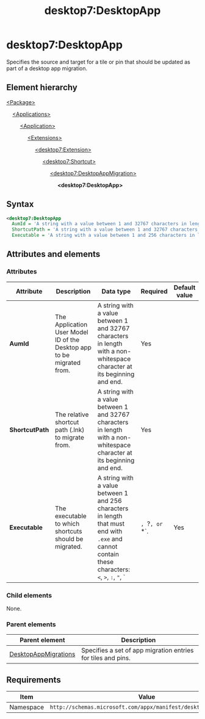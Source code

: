 ﻿---
title: desktop7:DesktopApp
description: Specifies the source and target for a tile or pin that should be updated as part of a desktop app migration.
ms.date: 10/15/2021
ms.topic: reference
keywords: windows 10, uwp, schema, manifest, desktop, extension 
ms.custom: 19H1
---

# desktop7:DesktopApp

Specifies the source and target for a tile or pin that should be updated as part of a desktop app migration.

## Element hierarchy

[\<Package\>](element-package.md)

&nbsp;&nbsp;&nbsp;&nbsp;[\<Applications\>](element-applications.md)

&nbsp;&nbsp;&nbsp;&nbsp; &nbsp;&nbsp;&nbsp;&nbsp;[\<Application\>](element-application.md)

&nbsp;&nbsp;&nbsp;&nbsp; &nbsp;&nbsp;&nbsp;&nbsp; &nbsp;&nbsp;&nbsp;&nbsp;[\<Extensions\>](element-1-extensions.md)

&nbsp;&nbsp;&nbsp;&nbsp; &nbsp;&nbsp;&nbsp;&nbsp; &nbsp;&nbsp;&nbsp;&nbsp; &nbsp;&nbsp;&nbsp;&nbsp;[\<desktop7:Extension\>](element-desktop7-extension.md)

&nbsp;&nbsp;&nbsp;&nbsp; &nbsp;&nbsp;&nbsp;&nbsp; &nbsp;&nbsp;&nbsp;&nbsp; &nbsp;&nbsp;&nbsp;&nbsp; &nbsp;&nbsp;&nbsp;&nbsp;[\<desktop7:Shortcut\>](element-desktop7-shortcut.md)

&nbsp;&nbsp;&nbsp;&nbsp; &nbsp;&nbsp;&nbsp;&nbsp; &nbsp;&nbsp;&nbsp;&nbsp; &nbsp;&nbsp;&nbsp;&nbsp; &nbsp;&nbsp;&nbsp;&nbsp; &nbsp;&nbsp;&nbsp;&nbsp;[\<desktop7:DesktopAppMigration\>](element-desktop7-desktopappmigration.md)

&nbsp;&nbsp;&nbsp;&nbsp; &nbsp;&nbsp;&nbsp;&nbsp; &nbsp;&nbsp;&nbsp;&nbsp; &nbsp;&nbsp;&nbsp;&nbsp; &nbsp;&nbsp;&nbsp;&nbsp; &nbsp;&nbsp;&nbsp;&nbsp; &nbsp;&nbsp;&nbsp;&nbsp;**\<desktop7:DesktopApp\>**

## Syntax

```xml
<desktop7:DesktopApp
  AumId = 'A string with a value between 1 and 32767 characters in length with a non-whitespace character at its beginning and end.'
  ShortcutPath = 'A string with a value between 1 and 32767 characters in length with a non-whitespace character at its beginning and end.'
  Executable = 'A string with a value between 1 and 256 characters in length that must end with ".exe" and cannot contain these characters: <, >, :, ", |, ?, or *.' />
```

## Attributes and elements

### Attributes

| Attribute | Description | Data type | Required | Default value |
|-|-|-|-|-|
| **AumId** | The Application User Model ID of the Desktop app to be migrated from. | A string with a value between 1 and 32767 characters in length with a non-whitespace character at its beginning and end. | Yes |  |
| **ShortcutPath** | The relative shortcut path (.lnk) to migrate from. | A string with a value between 1 and 32767 characters in length with a non-whitespace character at its beginning and end. | Yes |  |
| **Executable** | The executable to which shortcuts should be migrated. | A string with a value between 1 and 256 characters in length that must end with `.exe` and cannot contain these characters: `<`, `>`, `:`, `"`, `|`, `?`, or `*`. | Yes |  |

### Child elements

None.

### Parent elements

| Parent element | Description |
|-|-|
| [DesktopAppMigrations](element-desktop7-desktopappmigration.md) | Specifies a set of app migration entries for tiles and pins. |

## Requirements

| Item  | Value  |
|--|--|
| Namespace | `http://schemas.microsoft.com/appx/manifest/desktop/windows10/7` |
